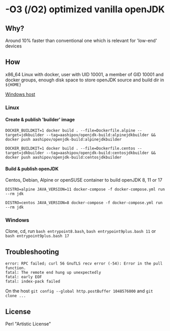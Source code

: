 # -O3 (/O2) optimized vanilla openJDK #

## Why? ##

Around 10% faster than conventional one which is relevant for 'low-end' devices

## How ##

x86_64 Linux with docker, user with UID 10001, a member of GID 10001 and docker groups, enough disk space to store openJDK source and build dir in ```${HOME}```

[Windows host](win.txt) 

### Linux ###

#### Create & publish 'builder' image ####

```shell
DOCKER_BUILDKIT=1 docker build . --file=Dockerfile.alpine --target=jdkbuilder --tag=aashipov/openjdk-build:alpinejdkbuilder && docker push aashipov/openjdk-build:alpinejdkbuilder
```

```shell
DOCKER_BUILDKIT=1 docker build . --file=Dockerfile.centos --target=jdkbuilder --tag=aashipov/openjdk-build:centosjdkbuilder && docker push aashipov/openjdk-build:centosjdkbuilder
```

#### Build & publish openJDK ####

Centos, Debian, Alpine or openSUSE container to build openJDK 8, 11 or 17

```shell
DISTRO=alpine JAVA_VERSION=11 docker-compose -f docker-compose.yml run --rm jdk
```

```shell
DISTRO=centos JAVA_VERSION=8 docker-compose -f docker-compose.yml run --rm jdk
```

### Windows ###

Clone, cd, run ```bash entrypoint8.bash```, ```bash entrypoint9plus.bash 11``` or ```bash entrypoint9plus.bash 17```

## Troubleshooting ##

```
error: RPC failed; curl 56 GnuTLS recv error (-54): Error in the pull function.
fatal: The remote end hung up unexpectedly
fatal: early EOF
fatal: index-pack failed
```

On the host ```git config --global http.postBuffer 1048576000``` and ```git clone ...```

## License ##

Perl "Artistic License"
